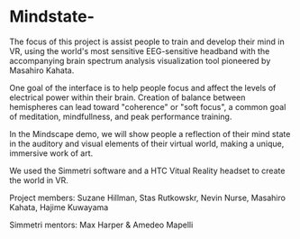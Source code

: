 # Mindstate-

The focus of this project is assist people to train and develop their mind in VR, using the world's most sensitive EEG-sensitive headband with the accompanying brain spectrum analysis visualization tool pioneered by Masahiro Kahata. 

One goal of the interface is to help people focus and affect the levels of electrical power within their brain. Creation of balance between hemispheres can lead toward "coherence" or "soft focus", a common goal of meditation, mindfullness, and peak performance training. 

In the Mindscape demo, we will show people a reflection of their mind state in the auditory and visual elements of their virtual world, making a unique, immersive work of art. 

We used the Simmetri software and a HTC Vitual Reality headset to create the world in VR.

Project members: Suzane Hillman, Stas Rutkowskr, Nevin Nurse, Masahiro Kahata, Hajime Kuwayama

Simmetri mentors: Max Harper & Amedeo Mapelli
